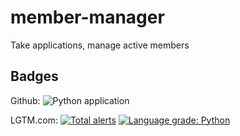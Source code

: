 # member-manager
Take applications, manage active members

## Badges

Github: ![Python application](https://github.com/Avitus27/member-manager/workflows/Python%20application/badge.svg?branch=master)

LGTM.com: [![Total alerts](https://img.shields.io/lgtm/alerts/g/Avitus27/member-manager.svg?logo=lgtm&logoWidth=18)](https://lgtm.com/projects/g/Avitus27/member-manager/alerts/) [![Language grade: Python](https://img.shields.io/lgtm/grade/python/g/Avitus27/member-manager.svg?logo=lgtm&logoWidth=18)](https://lgtm.com/projects/g/Avitus27/member-manager/context:python)

